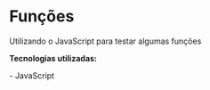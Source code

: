 <h1>Funções</h1>
<p>Utilizando o JavaScript para testar algumas funções</p>
<p><strong>Tecnologias utilizadas:</strong></p>
<p>- JavaScript</p>
